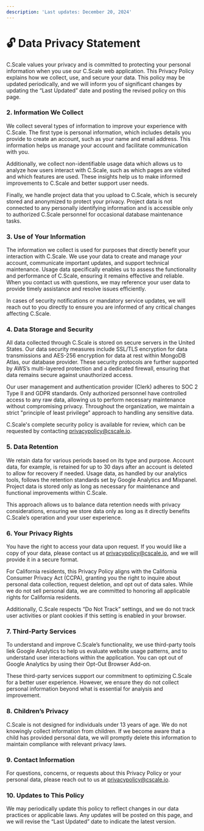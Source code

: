 ```yaml
---
description: 'Last updates: December 20, 2024'
---
```


# 🔓 Data Privacy Statement

C.Scale values your privacy and is committed to protecting your personal information when you use our C.Scale web application. This Privacy Policy explains how we collect, use, and secure your data. This policy may be updated periodically, and we will inform you of significant changes by updating the “Last Updated” date and posting the revised policy on this page.

### 2. Information We Collect

We collect several types of information to improve your experience with C.Scale. The first type is personal information, which includes details you provide to create an account, such as your name and email address. This information helps us manage your account and facilitate communication with you.

Additionally, we collect non-identifiable usage data which allows us to analyze how users interact with C.Scale, such as which pages are visited and which features are used. These insights help us to make informed improvements to C.Scale and better support user needs.

Finally, we handle project data that you upload to C.Scale, which is securely stored and anonymized to protect your privacy. Project data is not connected to any personally identifying information and is accessible only to authorized C.Scale personnel for occasional database maintenance tasks.&#x20;

### 3. Use of Your Information

The information we collect is used for purposes that directly benefit your interaction with C.Scale. We use your data to create and manage your account, communicate important updates, and support technical maintenance. Usage data specifically enables us to assess the functionality and performance of C.Scale, ensuring it remains effective and reliable. When you contact us with questions, we may reference your user data to provide timely assistance and resolve issues efficiently.

In cases of security notifications or mandatory service updates, we will reach out to you directly to ensure you are informed of any critical changes affecting C.Scale.

### 4. Data Storage and Security

All data collected through C.Scale is stored on secure servers in the United States. Our data security measures include SSL/TLS encryption for data transmissions and AES-256 encryption for data at rest within MongoDB Atlas, our database provider. These security protocols are further supported by AWS’s multi-layered protection and a dedicated firewall, ensuring that data remains secure against unauthorized access.

Our user management and authentication provider (Clerk) adheres to SOC 2 Type II and GDPR standards. Only authorized personnel have controlled access to any raw data, allowing us to perform necessary maintenance without compromising privacy. Throughout the organization, we maintain a strict "principle of least privilege" approach to handling any sensitive data.

C.Scale's complete security policy is available for review, which can be requested by contacting [privacypolicy@cscale.io](mailto:privacypolicy@cscale.io).&#x20;

### 5. Data Retention

We retain data for various periods based on its type and purpose. Account data, for example, is retained for up to 30 days after an account is deleted to allow for recovery if needed. Usage data, as handled by our analytics tools, follows the retention standards set by Google Analytics and Mixpanel. Project data is stored only as long as necessary for maintenance and functional improvements within C.Scale.

This approach allows us to balance data retention needs with privacy considerations, ensuring we store data only as long as it directly benefits C.Scale’s operation and your user experience.

### 6. Your Privacy Rights

You have the right to access your data upon request. If you would like a copy of your data, please contact us at [privacypolicy@cscale.io](mailto:privacypolicy@cscale.io), and we will provide it in a secure format.

For California residents, this Privacy Policy aligns with the California Consumer Privacy Act (CCPA), granting you the right to inquire about personal data collection, request deletion, and opt out of data sales. While we do not sell personal data, we are committed to honoring all applicable rights for California residents.

Additionally, C.Scale respects “Do Not Track” settings, and we do not track user activities or plant cookies if this setting is enabled in your browser.

### 7. Third-Party Services

To understand and improve C.Scale’s functionality, we use third-party tools liek Google Analytics to help us evaluate website usage patterns, and to understand user interactions within the application. You can opt out of Google Analytics by using their Opt-Out Browser Add-on.

These third-party services support our commitment to optimizing C.Scale for a better user experience. However, we ensure they do not collect personal information beyond what is essential for analysis and improvement.

### 8. Children’s Privacy

C.Scale is not designed for individuals under 13 years of age. We do not knowingly collect information from children. If we become aware that a child has provided personal data, we will promptly delete this information to maintain compliance with relevant privacy laws.

### 9. Contact Information

For questions, concerns, or requests about this Privacy Policy or your personal data, please reach out to us at [privacypolicy@cscale.io](mailto:privacypolicy@cscale.io).

### 10. Updates to This Policy

We may periodically update this policy to reflect changes in our data practices or applicable laws. Any updates will be posted on this page, and we will revise the “Last Updated” date to indicate the latest version.
